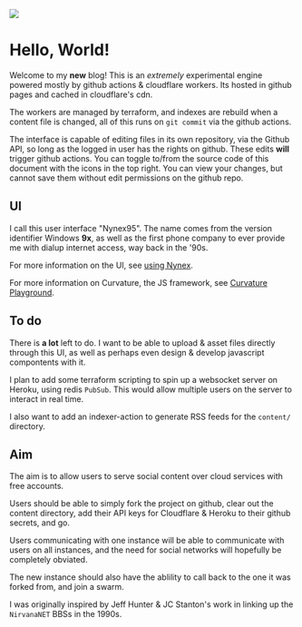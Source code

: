![](/sm/player-64-24bit.png)

# Hello, World!

Welcome to my **new** blog! This is an *extremely* experimental engine powered mostly by github actions & cloudflare workers. Its hosted in github pages and cached in cloudflare's cdn.

The workers are managed by terraform, and indexes are rebuild when a content file is changed, all of this runs on `git commit` via the github actions.

The interface is capable of editing files in its own repository, via the Github API, so long as the logged in user has the rights on github. These edits **will** trigger github actions. You can toggle to/from the source code of this document with the icons in the top right. You can view your changes, but cannot save them without edit permissions on the github repo.

## UI

I call this user interface "Nynex95". The name comes from the version identifier Windows **9x**, as well as the first phone company to ever provide me with dialup internet access, way back in the '90s.

For more information on the UI, see [using Nynex](/repo-browser/seanmorris/nynex95/content/using-nynex.md).

For more information on Curvature, the JS framework, see [Curvature Playground](https://curvature.unholysh.it).

## To do

There is **a lot** left to do. I want to be able to upload & asset files directly through this UI, as well as perhaps even design & develop javascript compontents with it.

I plan to add some terraform scripting to spin up a websocket server on Heroku, using redis `PubSub`. This would allow multiple users on the server to interact in real time.

I also want to add an indexer-action to generate RSS feeds for the `content/` directory.

## Aim

The aim is to allow users to serve social content over cloud services with free accounts.

Users should be able to simply fork the project on github, clear out the content directory, add their API keys for Cloudflare & Heroku to their github secrets, and go.

Users communicating with one instance will be able to communicate with users on all instances, and the need for social networks will hopefully be completely obviated.

The new instance should also have the ablility to call back to the one it was forked from, and join a swarm.

I was originally inspired by Jeff Hunter & JC Stanton's work in linking up the `NirvanaNET` BBSs in the 1990s.
